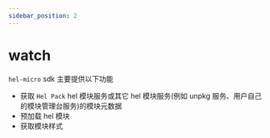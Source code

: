 ```yaml
---
sidebar_position: 2
---
```


# watch

`hel-micro` sdk 主要提供以下功能

- 获取 `Hel Pack` hel 模块服务或其它 hel 模块服务(例如 unpkg 服务、用户自己的模块管理台服务)的模块元数据
- 预加载 hel 模块
- 获取模块样式
